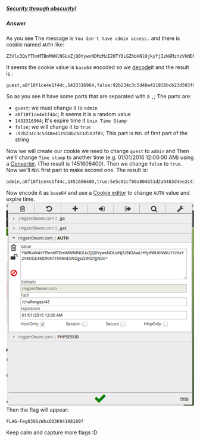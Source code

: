 ##### [Security through obscurity!](http://ringzer0team.com/challenges/45)
##### Answer

As you see The message is `You don't have admin access.` and there is cookie named `AUTH` like:  
```
Z3Vlc3QsYThmMTBmMWNlNGUxZjQ0YywxNDMzMzE2OTY0LGZhbHNlOjkyYjIzNGMzYzVkNDhlNDExOTE4YmNiMjNkNTAzZjA1
```
It seems the cookie value is `base64` encoded so we [decode](http://ringzer0team.com/tool)it and the result is :  
```
guest,a8f10f1ce4e1f44c,1433316964,false:92b234c3c5d48e411918bcb23d503f05
```
So as you see it have some parts that are separated with a `,`; The parts are:  

* `guest`; we must change it to `admin`  
* `a8f10f1ce4e1f44c`; It seems it is a random value
* `1433316964`; It's expire time it `Unix Time Stamp`
* `false`; we will change it to `true`
* `:92b234c3c5d48e411918bcb23d503f05`; This part is `MD5` of first part of the string

Now we will create our cookie we need to change `guest` to `admin` and Then we'll change `Time stamp` to another time (e.g. 01/01/2016 12:00:00 AM) using a [Converter](:92b234c3c5d48e411918bcb23d503f05). (The result is 1451606400). Then we change `false` to `true`.  
Now we'll `MD5` first part to make second one. The result is:  
```
admin,a8f10f1ce4e1f44c,1451606400,true:5e5c01cf88a804b51d2a9483d4ee2c47
```
Now encode it as `base64` and use a [Cookie editor](https://www.google.com/search?safe=active&espv=2&q=Edit+cookie+extension&spell=1&sa=X&ei=BrJuVZfPDKPXyQOrj4GQCQ&ved=0CBoQvwUoAA&biw=1325&bih=657) to change `AUTH` value and expire time.
![change](edit.png)  
Then the flag will appear:  
```
FLAG-Feg03OSzWhxO03K94108100f
```

Keep calm and capture more flags :D
